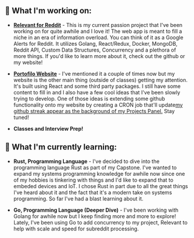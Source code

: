 ## 🔭 What I'm working on:
 - [**Relevant for Reddit**](/relevantreddit) - This is my current passion project that I've been working on for quite awhile and I love it! The web app is meant to fill a niche in an era of information overload. You can think of it as a Google Alerts for Reddit. It utilizes Golang, React/Redux, Docker, MongoDB, Reddit API, Custom Data Structures, Concurrency and a plethora of more things. If you'd like to learn more about it, check out the github or my website!
    
 - [**Portofilo Website**](/portfolio) - I've mentioned it a couple of times now but my website is the other main thing (outside of classes) getting my attention. It's built using React and some third party packages. I still have some content to fill in and I also have a few cool ideas that I've been slowly trying to develop. One of those ideas is extending some github functionality onto my website by creating a CRON job that'll update[my github streak appear as the background of my Projects Panel.](github.com/ablades/streaktaker) Stay tuned!
    
 - **Classes and Interview Prep!**
 
    
## 🌱 What I'm currently learning: 
  - **Rust, Programming Language** - I've decided to dive into the programming language Rust as part of my Capstone. I've wanted to expand my systems programming knowledge for awhile now since one of my hobbies is tinkering with things and I'd like to expand that to embeded devices and IoT. I chose Rust in part due to all the great things I've heard about it and the fact that it's a modern take on systems programming. So far I've had a blast learning about it.
  
  - **Go, Programming Language (Deeper Dive)** - I've been working with Golang for awhile now but I keep finding more and more to explore! Lately, I've been using Go to add concurrency to my project, Relevant to help with scale and speed for subreddit processing.
